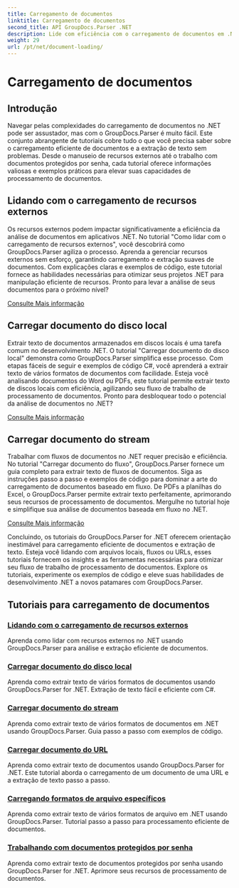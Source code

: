 ```yaml
---
title: Carregamento de documentos
linktitle: Carregamento de documentos
second_title: API GroupDocs.Parser .NET
description: Lide com eficiência com o carregamento de documentos em .NET com GroupDocs.Parser. Aprenda a extrair texto de discos locais, fluxos, URLs e muito mais.
weight: 29
url: /pt/net/document-loading/
---
```


# Carregamento de documentos

## Introdução

Navegar pelas complexidades do carregamento de documentos no .NET pode ser assustador, mas com o GroupDocs.Parser é muito fácil. Este conjunto abrangente de tutoriais cobre tudo o que você precisa saber sobre o carregamento eficiente de documentos e a extração de texto sem problemas. Desde o manuseio de recursos externos até o trabalho com documentos protegidos por senha, cada tutorial oferece informações valiosas e exemplos práticos para elevar suas capacidades de processamento de documentos.

## Lidando com o carregamento de recursos externos

Os recursos externos podem impactar significativamente a eficiência da análise de documentos em aplicativos .NET. No tutorial "Como lidar com o carregamento de recursos externos", você descobrirá como GroupDocs.Parser agiliza o processo. Aprenda a gerenciar recursos externos sem esforço, garantindo carregamento e extração suaves de documentos. Com explicações claras e exemplos de código, este tutorial fornece as habilidades necessárias para otimizar seus projetos .NET para manipulação eficiente de recursos. Pronto para levar a análise de seus documentos para o próximo nível?

[Consulte Mais informação](./handling-loading-of-external-resources/)

## Carregar documento do disco local

Extrair texto de documentos armazenados em discos locais é uma tarefa comum no desenvolvimento .NET. O tutorial "Carregar documento do disco local" demonstra como GroupDocs.Parser simplifica esse processo. Com etapas fáceis de seguir e exemplos de código C#, você aprenderá a extrair texto de vários formatos de documentos com facilidade. Esteja você analisando documentos do Word ou PDFs, este tutorial permite extrair texto de discos locais com eficiência, agilizando seu fluxo de trabalho de processamento de documentos. Pronto para desbloquear todo o potencial da análise de documentos no .NET?

[Consulte Mais informação](./load-document-from-local-disk/)

## Carregar documento do stream

Trabalhar com fluxos de documentos no .NET requer precisão e eficiência. No tutorial "Carregar documento do fluxo", GroupDocs.Parser fornece um guia completo para extrair texto de fluxos de documentos. Siga as instruções passo a passo e exemplos de código para dominar a arte do carregamento de documentos baseado em fluxo. De PDFs a planilhas do Excel, o GroupDocs.Parser permite extrair texto perfeitamente, aprimorando seus recursos de processamento de documentos. Mergulhe no tutorial hoje e simplifique sua análise de documentos baseada em fluxo no .NET.

[Consulte Mais informação](./load-document-from-stream/)

Concluindo, os tutoriais do GroupDocs.Parser for .NET oferecem orientação inestimável para carregamento eficiente de documentos e extração de texto. Esteja você lidando com arquivos locais, fluxos ou URLs, esses tutoriais fornecem os insights e as ferramentas necessárias para otimizar seu fluxo de trabalho de processamento de documentos. Explore os tutoriais, experimente os exemplos de código e eleve suas habilidades de desenvolvimento .NET a novos patamares com GroupDocs.Parser.

## Tutoriais para carregamento de documentos
### [Lidando com o carregamento de recursos externos](./handling-loading-of-external-resources/)
Aprenda como lidar com recursos externos no .NET usando GroupDocs.Parser para análise e extração eficiente de documentos.
### [Carregar documento do disco local](./load-document-from-local-disk/)
Aprenda como extrair texto de vários formatos de documentos usando GroupDocs.Parser for .NET. Extração de texto fácil e eficiente com C#.
### [Carregar documento do stream](./load-document-from-stream/)
Aprenda como extrair texto de vários formatos de documentos em .NET usando GroupDocs.Parser. Guia passo a passo com exemplos de código.
### [Carregar documento do URL](./load-document-from-url/)
Aprenda como extrair texto de documentos usando GroupDocs.Parser for .NET. Este tutorial aborda o carregamento de um documento de uma URL e a extração de texto passo a passo.
### [Carregando formatos de arquivo específicos](./loading-specific-file-formats/)
Aprenda como extrair texto de vários formatos de arquivo em .NET usando GroupDocs.Parser. Tutorial passo a passo para processamento eficiente de documentos.
### [Trabalhando com documentos protegidos por senha](./working-with-password-protected-documents/)
Aprenda como extrair texto de documentos protegidos por senha usando GroupDocs.Parser for .NET. Aprimore seus recursos de processamento de documentos.
